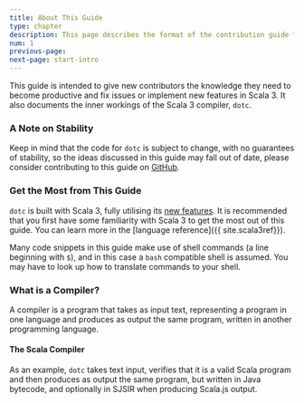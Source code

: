 ```yaml
---
title: About This Guide
type: chapter
description: This page describes the format of the contribution guide for the Scala 3 compiler.
num: 1
previous-page:
next-page: start-intro
---
```


This guide is intended to give new contributors the knowledge they need to
become productive and fix issues or implement new features in Scala 3. It
also documents the inner workings of the Scala 3 compiler, `dotc`.

### A Note on Stability

Keep in mind that the code for `dotc` is subject to change, with no
guarantees of stability, so the ideas discussed in this guide may
fall out of date, please consider contributing to this guide
on [GitHub](https://github.com/scala/docs.scala-lang/tree/main/_overviews/scala3-contribution).

### Get the Most from This Guide

`dotc` is built with Scala 3, fully utilising its [new features](/scala3/new-in-scala3.html).
It is recommended that you first have some familiarity with Scala 3
to get the most out of this guide. You can learn more in the [language reference]({{ site.scala3ref}}).

Many code snippets in this guide make use of shell commands (a line beginning with `$`), and in this case
a `bash` compatible shell is assumed. You may have to look up how to translate commands to your shell.

### What is a Compiler?

A compiler is a program that takes as input text, representing a program in one language
and produces as output the same program, written in another programming language.

#### The Scala Compiler

As an example, `dotc` takes text input, verifies that it is a valid Scala program
and then produces as output the same program, but written in Java bytecode, and optionally
in SJSIR when producing Scala.js output.
